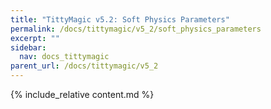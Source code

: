 ```yaml
---
title: "TittyMagic v5.2: Soft Physics Parameters"
permalink: /docs/tittymagic/v5_2/soft_physics_parameters
excerpt: ""
sidebar:
  nav: docs_tittymagic
parent_url: /docs/tittymagic/v5_2
---
```


{% include_relative content.md %}
